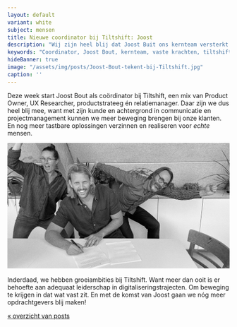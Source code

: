```yaml
---
layout: default
variant: white
subject: mensen
title: Nieuwe coordinator bij Tiltshift: Joost
description: "Wij zijn heel blij dat Joost Buit ons kernteam versterkt als coördinator!"
keywords: "Coordinator, Joost Bout, kernteam, vaste krachten, tiltshift, vacature"
hideBanner: true
image: "/assets/img/posts/Joost-Bout-tekent-bij-Tiltshift.jpg"
caption: ''
---
```

Deze week start Joost Bout als coördinator bij Tiltshift, een mix van Product Owner, UX Researcher, productstrateeg én relatiemanager. Daar zijn we dus heel blij mee, want met zijn kunde en achtergrond in communicatie en projectmanagement kunnen we meer beweging brengen bij onze klanten. En nog meer tastbare oplossingen verzinnen en realiseren voor *echte* mensen. 

<div class="article-image">
    <img src="/assets/img/posts/Joost-Bout-tekent-bij-Tiltshift.jpg">
</div>

Inderdaad, we hebben groeiambities bij Tiltshift. Want meer dan ooit is er behoefte aan adequaat leiderschap in digitaliseringstrajecten. Om beweging te krijgen in dat wat vast zit. En met de komst van Joost gaan we nóg meer opdrachtgevers blij maken!

[« overzicht van posts](/posts/)
